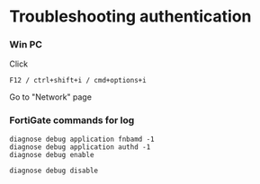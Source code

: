 # Troubleshooting authentication

### Win PC
Click 
```shell
F12 / ctrl+shift+i / cmd+options+i
```
Go to "Network" page



### FortiGate commands for log
```shell
diagnose debug application fnbamd -1
diagnose debug application authd -1
diagnose debug enable
```
```shell
diagnose debug disable
```
